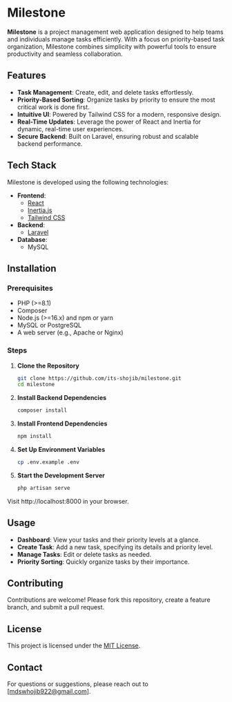# Milestone

**Milestone** is a project management web application designed to help teams and individuals manage tasks efficiently. With a focus on priority-based task organization, Milestone combines simplicity with powerful tools to ensure productivity and seamless collaboration.

## Features

-   **Task Management**: Create, edit, and delete tasks effortlessly.
-   **Priority-Based Sorting**: Organize tasks by priority to ensure the most critical work is done first.
-   **Intuitive UI**: Powered by Tailwind CSS for a modern, responsive design.
-   **Real-Time Updates**: Leverage the power of React and Inertia for dynamic, real-time user experiences.
-   **Secure Backend**: Built on Laravel, ensuring robust and scalable backend performance.

## Tech Stack

Milestone is developed using the following technologies:

-   **Frontend**:
    -   [React](https://reactjs.org/)
    -   [Inertia.js](https://inertiajs.com/)
    -   [Tailwind CSS](https://tailwindcss.com/)
-   **Backend**:
    -   [Laravel](https://laravel.com/)
-   **Database**:
    -   MySQL

## Installation

### Prerequisites

-   PHP (>=8.1)
-   Composer
-   Node.js (>=16.x) and npm or yarn
-   MySQL or PostgreSQL
-   A web server (e.g., Apache or Nginx)

### Steps

1. **Clone the Repository**

    ```bash
    git clone https://github.com/its-shojib/milestone.git
    cd milestone
    ```

2. **Install Backend Dependencies**
    ```bash
    composer install
    ```
3. **Install Frontend Dependencies**
    ```bash
    npm install
    ```
4. **Set Up Environment Variables**
    ```bash
    cp .env.example .env
    ```
5. **Start the Development Server**
    ```bash
    php artisan serve
    ```
Visit http://localhost:8000 in your browser.

## Usage  
- **Dashboard**: View your tasks and their priority levels at a glance.  
- **Create Task**: Add a new task, specifying its details and priority level.  
- **Manage Tasks**: Edit or delete tasks as needed.  
- **Priority Sorting**: Quickly organize tasks by their importance.  

## Contributing  
Contributions are welcome! Please fork this repository, create a feature branch, and submit a pull request.  

## License  
This project is licensed under the [MIT License](./LICENSE).  

## Contact  
For questions or suggestions, please reach out to [mdswhojib922@gmail.com].  


